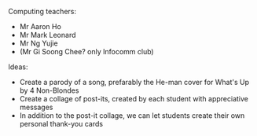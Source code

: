 Computing teachers:
- Mr Aaron Ho
- Mr Mark Leonard
- Mr Ng Yujie
- (Mr Gi Soong Chee? only Infocomm club)

Ideas:
- Create a parody of a song, prefarably the He-man cover for What's Up by 4 Non-Blondes
- Create a collage of post-its, created by each student with appreciative messages
- In addition to the post-it collage, we can let students create their own personal thank-you cards
